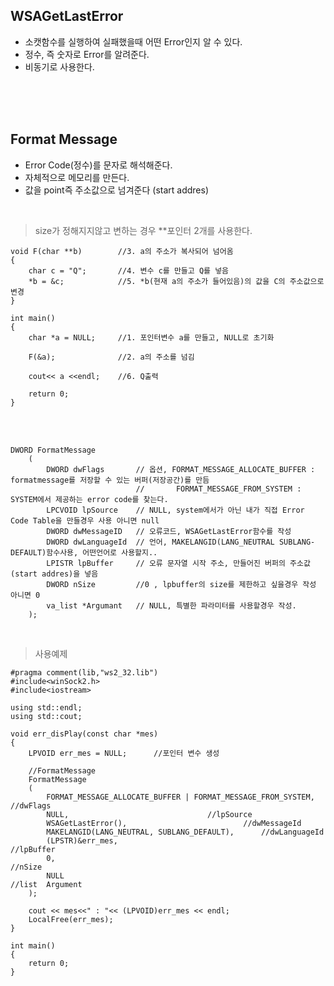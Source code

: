 ## WSAGetLastError
- 소캣함수를 실행하여 실패했을때 어떤 Error인지 알 수 있다.
- 정수, 즉 숫자로 Error를 알려준다.
- 비동기로 사용한다.

</br></br></br>

## Format Message
- Error Code(정수)를 문자로 해석해준다.
- 자체적으로 메모리를 만든다.
- 값을 point즉 주소값으로 넘겨준다 (start addres)

</br>

>size가 정해지지않고 변하는 경우 **포인터 2개를 사용한다.

    void F(char **b)        //3. a의 주소가 복사되어 넘어옴
    {
        char c = "Q";       //4. 변수 c를 만들고 Q를 넣음
        *b = &c;            //5. *b(현재 a의 주소가 들어있음)의 값을 C의 주소값으로 변경
    }

    int main()
    {
        char *a = NULL;     //1. 포인터변수 a를 만들고, NULL로 초기화

        F(&a);              //2. a의 주소를 넘김

        cout<< a <<endl;    //6. Q출력

        return 0;
    }

    
</br></br>

    DWORD FormatMessage
        (
            DWORD dwFlags       // 옵션, FORMAT_MESSAGE_ALLOCATE_BUFFER : formatmessage를 저장할 수 있는 버퍼(저장공간)를 만듬
                                //       FORMAT_MESSAGE_FROM_SYSTEM : SYSTEM에서 제공하는 error code를 찾는다.
            LPCVOID lpSource    // NULL, system에서가 아닌 내가 직접 Error Code Table을 만들경우 사용 아니면 null
            DWORD dwMessageID   // 오류코드, WSAGetLastError함수를 작성
            DWORD dwLanguageId  // 언어, MAKELANGID(LANG_NEUTRAL SUBLANG-DEFAULT)함수사용, 어떤언어로 사용할지..
            LPISTR lpBuffer     // 오류 문자열 시작 주소, 만들어진 버퍼의 주소값(start addres)을 넣음
            DWORD nSize         //0 , lpbuffer의 size를 제한하고 싶을경우 작성 아니면 0
            va_list *Argumant   // NULL, 특별한 파라미터를 사용할경우 작성.
        );

</br>

>사용예제

    #pragma comment(lib,"ws2_32.lib")
    #include<winSock2.h>
    #include<iostream>

    using std::endl;
    using std::cout;

    void err_disPlay(const char *mes)
    {
        LPVOID err_mes = NULL;		//포인터 변수 생성

        //FormatMessage
        FormatMessage
        (
            FORMAT_MESSAGE_ALLOCATE_BUFFER | FORMAT_MESSAGE_FROM_SYSTEM,	//dwFlags
            NULL,								//lpSource
            WSAGetLastError(),					        //dwMessageId
            MAKELANGID(LANG_NEUTRAL, SUBLANG_DEFAULT),		//dwLanguageId
            (LPSTR)&err_mes,												//lpBuffer
            0,																//nSize
            NULL															//list	Argument
        );
        
        cout << mes<<" : "<< (LPVOID)err_mes << endl;
        LocalFree(err_mes);
    }

    int main()
    {
        return 0;
    }

